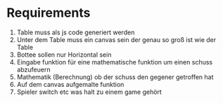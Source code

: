 # Requirements
1. Table muss als js code generiert werden
2. Unter dem Table muss ein canvas sein der genau so groß ist wie der Table
3. Bottee sollen nur Horizontal sein
4. Eingabe funktion für eine mathematische funktion um einen schuss abzufeuern
5. Mathematik (Berechnung) ob der schuss den gegener getroffen hat
6. Auf dem canvas aufgemalte funktion
7. Spieler switch etc was halt zu einem game gehört
